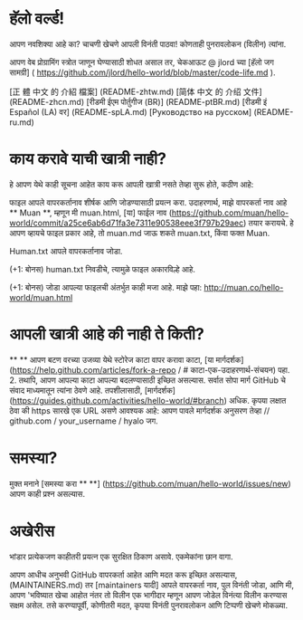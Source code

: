 #  हॅलो वर्ल्ड!

आपण नवशिक्या आहे का? चाचणी खेचणे आपली विनंती पाठवा! कोणताही पुनरावलोकन (विलीन) त्यांना.

आपण वेब प्रोग्रामिंग स्त्रोत जाणून घेण्यासाठी शोधत असाल तर, चेकआऊट @ jlord च्या [हॅलो जग सामग्री] ( https://github.com/jlord/hello-world/blob/master/code-life.md ).

[正 體 中文 的 介紹 檔案] (README-zhtw.md)
[简体 中文 的 介绍 文件] (README-zhcn.md)
[रीडमी ईएम पोर्तुगीज (BR)] (README-ptBR.md)
[रीडमी इं Español (LA) वर] (README-spLA.md)
[Руководство на русском] (README-ru.md)

# काय करावे याची खात्री नाही?

हे आपण येथे काही सूचना आहेत काय करू आपली खात्री नसते तेव्हा सुरू होते, कठीण आहे:

फाइल आपले वापरकर्तानाव शीर्षक आणि जोडण्यासाठी प्रयत्न करा. उदाहरणार्थ, माझे वापरकर्ता नाव आहे ** Muan **, म्हणून मी muan.html, [या] फाईल नाव (https://github.com/muan/hello-world/commit/a25ce6ab6d71fa3e7311e90538eee3f797b29aec) तयार करायचे. हे आपण व्हायचे फाइल प्रकार आहे, तो muan.md जाऊ शकते muan.txt, किंवा फक्त Muan.

Human.txt आपले वापरकर्तानाव जोडा.

(+1: बोनस) human.txt निवडीचे, त्यामुळे फाइल अकारविल्हे आहे.

(+1: बोनस) जोडा आपल्या फाइलची अंतर्भुत काही मजा आहे. माझे पहा: http://muan.co/hello-world/muan.html

# आपली खात्री आहे की नाही ते किती?

** ** आपण बटण वरच्या उजव्या येथे स्टोरेज काटा वापर करावा काटा, [या मार्गदर्शक] (https://help.github.com/articles/fork-a-repo / # काटा-एक-उदाहरणार्थ-संचयन) पहा.
2. तथापि, आपण आपल्या काटा आपल्या बदलण्यासाठी इच्छित असल्यास. सर्वात सोपा मार्ग GitHub चे संवाद माध्यमातून त्यांना ठेवणे आहे. तपशीलासाठी, [मार्गदर्शक] (https://guides.github.com/activities/hello-world/#branch) अधिक. कृपया लक्षात ठेवा की https सारखे एक URL असणे आवश्यक आहे: आपण पावले मार्गदर्शक अनुसरण तेव्हा // github.com / your_username / hyalo जग.

# समस्या?

मुक्त मनाने [समस्या करा ** **] (https://github.com/muan/hello-world/issues/new) आपण काही प्रश्न असल्यास.

# अखेरीस

भांडार प्रत्येकजण काहीतरी प्रयत्न एक सुरक्षित ठिकाण असावे. एकमेकांना छान वागा.

आपण आधीच अनुभवी GitHub वापरकर्ता आहेत आणि मदत करू इच्छित असल्यास, (MAINTAINERS.md) तर [maintainers यादी] आपले वापरकर्ता नाव, पुल विनंती जोडा, आणि मी, आपण 'भविष्यात खेचा आहोत नंतर तो विलीन एक भागीदार म्हणून आपण जोडेल विनंत्या विलीन करण्यास सक्षम असेल. तसे करण्यापूर्वी, कोणीतरी मदत, कृपया विनंती पुनरावलोकन आणि टिप्पणी खेचणे मोकळ्या.
